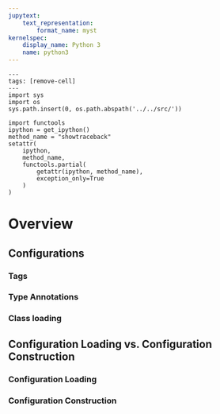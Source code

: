 ```yaml
---
jupytext:
    text_representation:
        format_name: myst
kernelspec:
    display_name: Python 3
    name: python3
---
```


```{code-cell} python3
---
tags: [remove-cell]
---
import sys
import os
sys.path.insert(0, os.path.abspath('../../src/'))

import functools
ipython = get_ipython()
method_name = "showtraceback"
setattr(
    ipython,
    method_name,
    functools.partial(
        getattr(ipython, method_name),
        exception_only=True
    )
)
```



Overview
=======================================


Configurations
---------------------------------------

### Tags
### Type Annotations
### Class loading


Configuration Loading vs. Configuration Construction 
---------------------------------------

### Configuration Loading

### Configuration Construction
